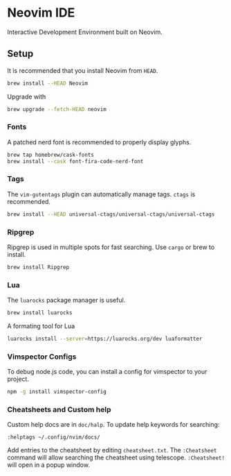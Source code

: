 # Neovim IDE

Interactive Development Environment built on Neovim.

## Setup

It is recommended that you install Neovim from `HEAD`.

```bash
brew install --HEAD Neovim
```

Upgrade with

```bash
brew upgrade --fetch-HEAD neovim
```

### Fonts

A patched nerd font is recommended to properly display glyphs.

```bash
brew tap homebrew/cask-fonts
brew install --cask font-fira-code-nerd-font
```

### Tags

The `vim-gutentags` plugin can automatically manage tags. `ctags` is recommended.

```bash
brew install --HEAD universal-ctags/universal-ctags/universal-ctags
```

### Ripgrep

Ripgrep is used in multiple spots for fast searching. Use `cargo` or brew to install.

```bash
brew install Ripgrep
```

### Lua

The `luarocks` package manager is useful.

```bash
brew install luarocks
```

A formating tool for Lua

```bash
luarocks install --server=https://luarocks.org/dev luaformatter
```

### Vimspector Configs

To debug node.js code, you can install a config for vimspector to your project.

```bash
npm -g install vimspector-config
```

### Cheatsheets and Custom help

Custom help docs are in `doc/halp`. To update help keywords for searching:

```vim
:helptags ~/.config/nvim/docs/
```

Add entries to the cheatsheet by editing `cheatsheet.txt`. The `:Cheatsheet` command will allow searching the cheatsheet
using telescope. `:Cheatsheet!` will open in a popup window.

